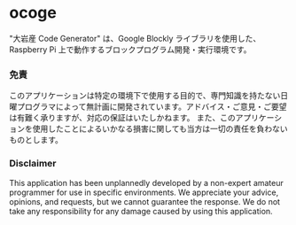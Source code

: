 # ocoge
"大岩産 Code Generator" は、Google Blockly ライブラリを使用した、Raspberry Pi 上で動作するブロックプログラム開発・実行環境です。

### 免責
このアプリケーションは特定の環境下で使用する目的で、専門知識を持たない日曜プログラマによって無計画に開発されています。アドバイス・ご意見・ご要望は有難く承りますが、対応の保証はいたしかねます。
また、このアプリケーションを使用したことによるいかなる損害に関しても当方は一切の責任を負わないものとします。

### Disclaimer
This application has been unplannedly developed by a non-expert amateur programmer for use in specific environments. We appreciate your advice, opinions, and requests, but we cannot guarantee the response.
We do not take any responsibility for any damage caused by using this application.
